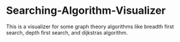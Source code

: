 # Searching-Algorithm-Visualizer
This is a visualizer for some graph theory algorithms like breadth first search, depth first search, and dijkstras algorithm.
